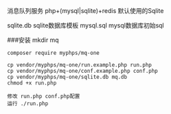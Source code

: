 消息队列服务 php+(mysql|sqlite)+redis 默认使用的Sqlite

sqlite.db sqlite数据库模板
mysql.sql mysql数据库初始sql

###安装
    mkdir mq
    
    composer require myphps/mq-one
    
    cp vendor/myphps/mq-one/run.example.php run.php
    cp vendor/myphps/mq-one/conf.example.php conf.php
    cp vendor/myphps/mq-one/sqlite.db mq.db
    chmod +x run.php
    
    修改 run.php conf.php配置
    运行 ./run.php 
    